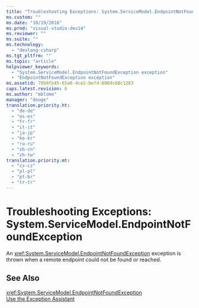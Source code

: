 ```yaml
---
title: "Troubleshooting Exceptions: System.ServiceModel.EndpointNotFoundException | Microsoft Docs"
ms.custom: ""
ms.date: "10/19/2016"
ms.prod: "visual-studio-dev14"
ms.reviewer: ""
ms.suite: ""
ms.technology: 
  - "devlang-csharp"
ms.tgt_pltfrm: ""
ms.topic: "article"
helpviewer_keywords: 
  - "System.ServiceModel.EndpointNotFoundException exception"
  - "EndpointNotFoundException exception"
ms.assetid: 70b0fb45-65a0-4ce2-befd-090dc68c1283
caps.latest.revision: 6
ms.author: "mblome"
manager: "douge"
translation.priority.ht: 
  - "de-de"
  - "es-es"
  - "fr-fr"
  - "it-it"
  - "ja-jp"
  - "ko-kr"
  - "ru-ru"
  - "zh-cn"
  - "zh-tw"
translation.priority.mt: 
  - "cs-cz"
  - "pl-pl"
  - "pt-br"
  - "tr-tr"
---
```

# Troubleshooting Exceptions: System.ServiceModel.EndpointNotFoundException
An <xref:System.ServiceModel.EndpointNotFoundException> exception is thrown when a remote endpoint could not be found or reached.  
  
## See Also  
 <xref:System.ServiceModel.EndpointNotFoundException>   
 [Use the Exception Assistant](../Topic/How%20to:%20Use%20the%20Exception%20Assistant.md)